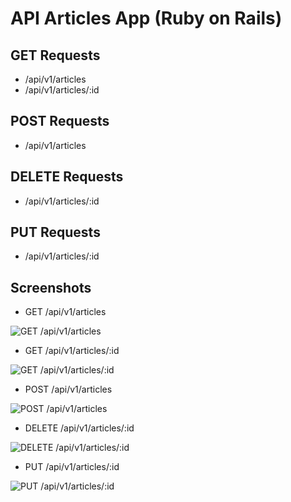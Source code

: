 # API Articles App (Ruby on Rails)

## GET Requests

- /api/v1/articles
- /api/v1/articles/:id

## POST Requests

- /api/v1/articles

## DELETE Requests

- /api/v1/articles/:id

## PUT Requests

- /api/v1/articles/:id

## Screenshots

- GET /api/v1/articles

![GET /api/v1/articles](https://github.com/IamManchanda/myarticles/assets/4970624/093645d3-1bed-47e9-9c61-bf2aeff352f1)

- GET /api/v1/articles/:id

![GET /api/v1/articles/:id](https://github.com/IamManchanda/myarticles/assets/4970624/351f27fa-4dbe-45f5-bab7-87130b85fd53)

- POST /api/v1/articles

![POST /api/v1/articles](https://github.com/IamManchanda/myarticles/assets/4970624/f98c1354-ca05-4a12-8bef-ceae34556935)

- DELETE /api/v1/articles/:id

![DELETE /api/v1/articles/:id](https://github.com/IamManchanda/myarticles/assets/4970624/ee5fd137-af32-4538-83f0-35f686c95225)

- PUT /api/v1/articles/:id

![PUT /api/v1/articles/:id](https://github.com/IamManchanda/myarticles/assets/4970624/9ddf5655-694c-43cb-91c3-a7711293654f)
